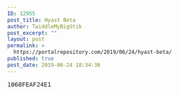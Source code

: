 ```yaml
---
ID: 12955
post_title: Hyast Beta
author: TwiddleMyBigStik
post_excerpt: ""
layout: post
permalink: >
  https://portalrepository.com/2019/06/24/hyast-beta/
published: true
post_date: 2019-06-24 18:34:36
---
```

<pre>1068FEAF24E1</pre>